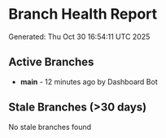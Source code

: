 # Branch Health Report
Generated: Thu Oct 30 16:54:11 UTC 2025

## Active Branches
- **main** - 12 minutes ago by Dashboard Bot

## Stale Branches (>30 days)
No stale branches found
